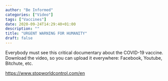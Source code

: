 ```yaml
---
author: "Be Informed"
categories: ["Video"]
tags: ["Vaccines"]
date: 2020-09-24T14:29:40+01:00
description: ""
title: "URGENT WARNING FOR HUMANITY"
draft: false
---
```


Everybody must see this critical documentary about the COVID-19 vaccine.
Download the video, so you can upload it everywhere: Facebook, Youtube, Bitchute, etc.

https://www.stopworldcontrol.com/en